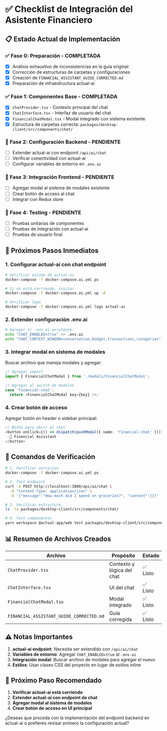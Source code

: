 # ✅ Checklist de Integración del Asistente Financiero

## 📋 Estado Actual de Implementación

### ✅ **Fase 0: Preparación** - COMPLETADA
- [x] Análisis exhaustivo de inconsistencias en la guía original
- [x] Corrección de estructuras de carpetas y configuraciones
- [x] Creación de `FINANCIAL_ASSISTANT_GUIDE_CORRECTED.md`
- [x] Preparación de infraestructura actual-ai

### ✅ **Fase 1: Componentes Base** - COMPLETADA
- [x] `ChatProvider.tsx` - Contexto principal del chat
- [x] `ChatInterface.tsx` - Interfaz de usuario del chat
- [x] `FinancialChatModal.tsx` - Modal integrado con sistema existente
- [x] Estructura de carpetas correcta: `packages/desktop-client/src/components/chat/`

### 🔄 **Fase 2: Configuración Backend** - PENDIENTE
- [ ] Extender actual-ai con endpoint `/api/ai/chat`
- [ ] Verificar conectividad con actual-ai
- [ ] Configurar variables de entorno en `.env.ai`

### 🔄 **Fase 3: Integración Frontend** - PENDIENTE
- [ ] Agregar modal al sistema de modales existente
- [ ] Crear botón de acceso al chat
- [ ] Integrar con Redux store

### 🔄 **Fase 4: Testing** - PENDIENTE
- [ ] Pruebas unitarias de componentes
- [ ] Pruebas de integración con actual-ai
- [ ] Pruebas de usuario final

## 🚀 Próximos Pasos Inmediatos

### 1. **Configurar actual-ai con chat endpoint**
```bash
# Verificar estado de actual-ai
docker-compose -f docker-compose.ai.yml ps

# Si no está corriendo, iniciar
docker-compose -f docker-compose.ai.yml up -d

# Verificar logs
docker-compose -f docker-compose.ai.yml logs actual-ai
```

### 2. **Extender configuración .env.ai**
```bash
# Agregar al .env.ai existente:
echo "CHAT_ENABLED=true" >> .env.ai
echo "CHAT_CONTEXT_WINDOW=conversation,budget,transactions,categories" >> .env.ai
```

### 3. **Integrar modal en sistema de modales**
Buscar archivo que maneja modales y agregar:
```typescript
// Agregar import
import { FinancialChatModal } from './modals/FinancialChatModal';

// Agregar al switch de modales
case 'financial-chat':
  return <FinancialChatModal key={key} />;
```

### 4. **Crear botón de acceso**
Agregar botón en header o sidebar principal:
```typescript
// Botón para abrir el chat
<button onClick={() => dispatch(pushModal({ name: 'financial-chat' }))}>
  💬 Financial Assistant
</button>
```

## 🔧 Comandos de Verificación

```bash
# 1. Verificar servicios
docker-compose -f docker-compose.ai.yml ps

# 2. Test endpoint
curl -X POST http://localhost:3000/api/ai/chat \
  -H "Content-Type: application/json" \
  -d '{"message":"How much did I spend on groceries?", "context":{}}'

# 3. Verificar estructura
ls -la packages/desktop-client/src/components/chat/

# 4. Test componentes
yarn workspace @actual-app/web test packages/desktop-client/src/components/chat/
```

## 📊 Resumen de Archivos Creados

| Archivo | Propósito | Estado |
|---------|-----------|--------|
| `ChatProvider.tsx` | Contexto y lógica del chat | ✅ Listo |
| `ChatInterface.tsx` | UI del chat | ✅ Listo |
| `FinancialChatModal.tsx` | Modal integrado | ✅ Listo |
| `FINANCIAL_ASSISTANT_GUIDE_CORRECTED.md` | Guía corregida | ✅ Listo |

## ⚠️ Notas Importantes

1. **actual-ai endpoint**: Necesita ser extendido con `/api/ai/chat`
2. **Variables de entorno**: Agregar `CHAT_ENABLED=true` al `.env.ai`
3. **Integración modal**: Buscar archivo de modales para agregar el nuevo
4. **Estilos**: Usar clases CSS del proyecto en lugar de estilos inline

## 🎯 Próximo Paso Recomendado

1. **Verificar actual-ai está corriendo**
2. **Extender actual-ai con endpoint de chat**
3. **Agregar modal al sistema de modales**
4. **Crear botón de acceso en UI principal**

¿Deseas que proceda con la implementación del endpoint backend en actual-ai o prefieres revisar primero la configuración actual?
